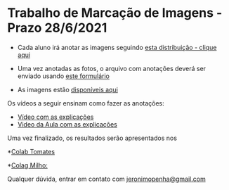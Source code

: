 # Trabalho de Marcação de Imagens - Prazo 28/6/2021

* Cada aluno irá anotar as imagens seguindo [esta distribuição - clique aqui](https://docs.google.com/spreadsheets/d/1yuqkoICLzbbJn0CJztKzaitfaZHM91Ns8DWyqZ9cwUA/edit?usp=sharing)

* Uma vez anotadas as fotos, o arquivo com anotações deverá ser enviado usando [este formulário](https://forms.gle/afSatvmQt8Ui6ycx5)

* As imagens estão [disponíveis aqui](https://github.com/lesc-ufv/inf792_images)

Os vídeos a seguir ensinam como fazer as anotações:
* [Vídeo com as explicações](https://www.youtube.com/watch?v=mUXNICjEQPo)
* [Video da Aula com as explicações](https://youtu.be/sE0uv4b6Xgc)


Uma vez finalizado, os resultados serão apresentados nos

*[Colab Tomates](https://colab.research.google.com/drive/1zrysZTX8wKpyJHBKvaWoykqIAj_Yazef?usp=sharing)

*[Colag Milho:](https://colab.research.google.com/drive/1LNU4XxMDSz2Lo5WEp4ZLB6tIO1Yny5EP?usp=sharing)




Qualquer dúvida, entrar em contato com jeronimopenha@gmail.com 

